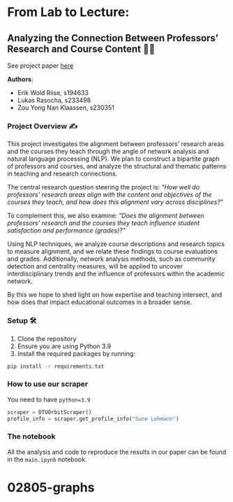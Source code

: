 # From Lab to Lecture:

## Analyzing the Connection Between Professors’ Research and Course Content​ 👩‍🏫

See project paper [here](02805_final_project_report.pdf)

**Authors**:

-   Erik Wold Riise, s194633​
-   Lukas Rasocha, s233498​
-   Zou Yong Nan Klaassen, s230351

### Project Overview ✍️

This project investigates the alignment between professors’ research areas and the courses they teach through the angle of network analysis and natural language processing (NLP).
We plan to construct a bipartite graph of professors and courses, and analyze the structural and thematic patterns in teaching and research connections.

The central research question steering the project is:
_"How well do professors’ research areas align with the content and objectives of the courses they teach, and how does this alignment vary across disciplines?"_

To complement this, we also examine:
_"Does the alignment between professors’ research and the courses they teach influence student satisfaction and performance (grades)?"_

Using NLP techniques, we analyze course descriptions and research topics to measure alignment, and we relate these findings to course evaluations and grades. Additionally, network analysis methods, such as community detection and centrality measures, will be applied to uncover interdisciplinary trends and the influence of professors within the academic network.

By this we hope to shed light on how expertise and teaching intersect, and how does that impact educational outcomes in a broader sense.

### Setup 🛠️

1. Clone the repository
2. Ensure you are using Python 3.9
3. Install the required packages by running:

```bash
pip install -r requirements.txt
```

### How to use our scraper

You need to have `python=3.9`

```python
scraper = DTUOrbitScraper()
profile_info = scraper.get_profile_info("Sune Lehmann")
```

### The notebook

All the analysis and code to reproduce the results in our paper can be found in the `main.ipynb` notebook.
# 02805-graphs
